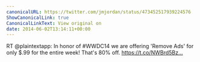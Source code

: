 ```yaml
---
canonicalURL: https://twitter.com/jmjordan/status/473452517939224576
ShowCanonicalLink: true
CanonicalLinkText: View original on
date: 2014-06-02T13:14:11+00:00
---
```

RT @plaintextapp: In honor of #WWDC14 we are offering 'Remove Ads' for only $.99 for the entire week! That's 80% off. https://t.co/NWBrd5Bz…